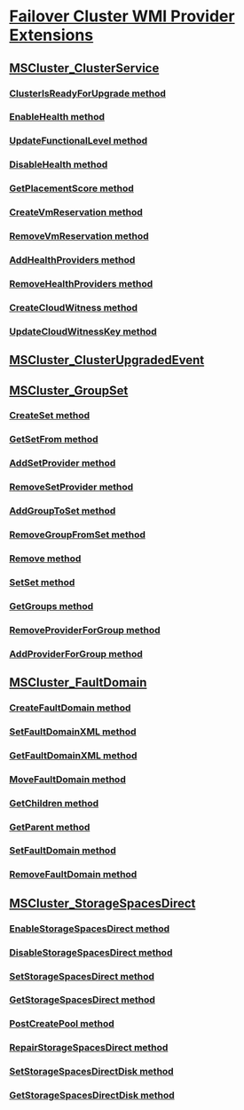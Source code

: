 # [Failover Cluster WMI Provider Extensions](failover-cluster-wmi-provider-extensions-portal.md)
## [MSCluster_ClusterService](mscluster-clusterservice.md)
### [ClusterIsReadyForUpgrade method](clusterisreadyforupgrade-mscluster-clusterservice.md)
### [EnableHealth method](enablehealth-mscluster-clusterservice.md)
### [UpdateFunctionalLevel method](updatefunctionallevel-mscluster-clusterservice.md)
### [DisableHealth method](mscluster-clusterservice-disablehealth.md)
### [GetPlacementScore method](mscluster-clusterservice-getplacementscore.md)
### [CreateVmReservation method](mscluster-clusterservice-createvmreservation.md)
### [RemoveVmReservation method](mscluster-clusterservice-removevmreservation.md)
### [AddHealthProviders method](mscluster-clusterservice-addhealthproviders.md)
### [RemoveHealthProviders method](mscluster-clusterservice-removehealthproviders.md)
### [CreateCloudWitness method](mscluster-clusterservice-createcloudwitness.md)
### [UpdateCloudWitnessKey method](mscluster-clusterservice-updatecloudwitnesskey.md)
## [MSCluster_ClusterUpgradedEvent](mscluster-clusterupgradedevent.md)
## [MSCluster_GroupSet](mscluster-groupset.md)
### [CreateSet method](mscluster-groupset-createset.md)
### [GetSetFrom method](mscluster-groupset-getsetfrom.md)
### [AddSetProvider method](mscluster-groupset-addsetprovider.md)
### [RemoveSetProvider method](mscluster-groupset-removesetprovider.md)
### [AddGroupToSet method](mscluster-groupset-addgrouptoset.md)
### [RemoveGroupFromSet method](mscluster-groupset-removegroupfromset.md)
### [Remove method](mscluster-groupset-remove.md)
### [SetSet method](mscluster-groupset-setset.md)
### [GetGroups method](mscluster-groupset-getgroups.md)
### [RemoveProviderForGroup method](mscluster-groupset-removeproviderforgroup.md)
### [AddProviderForGroup method](mscluster-groupset-addproviderforgroup.md)
## [MSCluster_FaultDomain](mscluster-faultdomain.md)
### [CreateFaultDomain method](mscluster-faultdomain-createfaultdomain.md)
### [SetFaultDomainXML method](mscluster-faultdomain-setfaultdomainxml.md)
### [GetFaultDomainXML method](mscluster-faultdomain-getfaultdomainxml.md)
### [MoveFaultDomain method](mscluster-faultdomain-movefaultdomain.md)
### [GetChildren method](mscluster-faultdomain-getchildren.md)
### [GetParent method](mscluster-faultdomain-getparent.md)
### [SetFaultDomain method](mscluster-faultdomain-setfaultdomain.md)
### [RemoveFaultDomain method](mscluster-faultdomain-removefaultdomain.md)
## [MSCluster_StorageSpacesDirect](mscluster-storagespacesdirect.md)
### [EnableStorageSpacesDirect method](mscluster-storagespacesdirect-enablestoragespacesdirect.md)
### [DisableStorageSpacesDirect method](mscluster-storagespacesdirect-disablestoragespacesdirect.md)
### [SetStorageSpacesDirect method](mscluster-storagespacesdirect-setstoragespacesdirect.md)
### [GetStorageSpacesDirect method](mscluster-storagespacesdirect-getstoragespacesdirect.md)
### [PostCreatePool method](mscluster-storagespacesdirect-postcreatepool.md)
### [RepairStorageSpacesDirect method](mscluster-storagespacesdirect-repairstoragespacesdirect.md)
### [SetStorageSpacesDirectDisk method](mscluster-storagespacesdirect-setstoragespacesdirectdisk.md)
### [GetStorageSpacesDirectDisk method](mscluster-storagespacesdirect-getstoragespacesdirectdisk.md)

